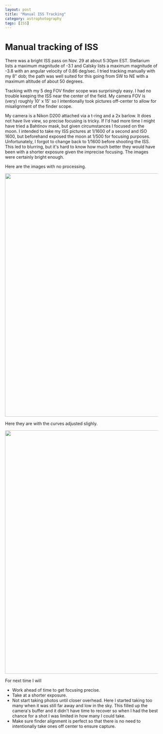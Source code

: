 ```yaml
---
layout: post
title: "Manual ISS Tracking"
category: astrophotography
tags: [ISS]
---
```


# Manual tracking of ISS

There was a bright ISS pass on Nov. 29 at about 5:30pm EST. Stellarium
lists a maximum magnitude of -3.1 and Calsky lists a maximum magnitude
of -3.8 with an angular velocity of 0.86 deg/sec. I tried tracking
manually with my 8" dob; the path was well suited for this going from
SW to NE with a maximum altitude of about 50 degrees.

Tracking with my 5 deg FOV finder scope was surprisingly easy. I had
no trouble keeping the ISS near the center of the field. My camera FOV
is (very) roughly 10' x 15' so I intentionally took pictures
off-center to allow for misalignment of the finder scope.

My camera is a Nikon D200 attached via a t-ring and a 2x barlow. It
does not have live view, so precise focusing is tricky. If I'd had
more time I might have tried a Bahtinov mask, but given circumstances
I focused on the moon. I intended to take my ISS pictures at 1/1600 of
a second and ISO 1600, but beforehand exposed the moon at 1/500 for
focusing purposes. Unfortunately, I forgot to change back to 1/1600
before shooting the ISS. This led to blurring, but it's hard to know
how much better they would have been with a shorter exposure given the
imprecise focusing. The images were certainly bright enough.

Here are the images with no processing.

<img src="{{ site.baseurl }}/images/iss-track-nov2917.jpg" width="800">

Here they are with the curves adjusted slighly.

<img src="{{ site.baseurl }}/images/iss-track-nov2917-contrast.jpg" width="800">

For next time I will
* Work ahead of time to get focusing precise.
* Take at a shorter exposure.
* Not start taking photos until closer overhead. Here I started taking
  too many when it was still far away and low in the sky. This filled
  up the camera's buffer and it didn't have time to recover so when I
  had the best chance for a shot I was limited in how many I could take.
* Make sure finder alignment is perfect so that there is no need to
  intentionally take ones off center to ensure capture.